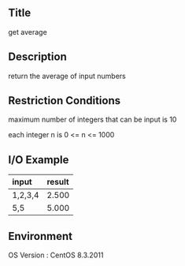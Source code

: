 ## Title
get average

## Description
return the average of input numbers

## Restriction Conditions
maximum number of integers that can be input is 10

each integer n is 
0 <= n <= 1000 

## I/O Example
| input | result |
|:--------|:--------|
| 1,2,3,4 | 2.500 | 
| 5,5 | 5.000 | 


## Environment
OS Version : CentOS 8.3.2011





